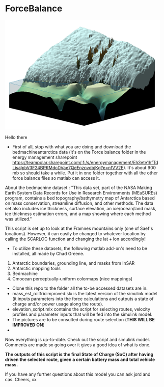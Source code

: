 # ForceBalance

![alt text](https://github.com/teampolar/ForceBalance/blob/production/BeddingRender_Framnes.png?raw=true)

Hello there

- First of all, stop with what you are doing and download the bedmachineantarctica data (it's on the Force balance folder in the energy management sharepoint https://teampolar.sharepoint.com/:f:/s/energymanagement/Eh3ete1hfTdLisalpbV3F24BPKMdoDVae7QeEpzpvdbjKg?e=nfVV2E). It's about 900 mb so should take a while. Put it in one folder together with all the other force balance files so matlab can access it.  

About the bedmachine dataset : "This data set, part of the NASA Making Earth System Data Records for Use in Research Environments (MEaSUREs) program, contains a bed topography/bathymetry map of Antarctica based on mass conservation, streamline diffusion, and other methods. The data set also includes ice thickness, surface elevation, an ice/ocean/land mask, ice thickness estimation errors, and a map showing where each method was utilized."

This script is set up to look at the Framnes mountains only (one of Saef's locations). However, it can easily be changed to whatever location by calling the SCARLOC function and changing the lat + lon accordingly!

- To utilize these datasets, the following matlab add-on's need to be installed, all made by Chad Greene.
1. Antarctic boundaries, grounding line, and masks from InSAR
2. Antarctic mapping tools
3. Bedmachine
4. Cmocean perceptually-uniform colormaps (nice mappings)
        
- Clone this repo to the folder all the to-be accessed datasets are in.
- mass_est_rollfricimproved.slx is the latest version of the simulink model (it inputs parameters into the force calculations and outputs a state of charge and/or power usage along the route).
- elevation_script.mlx contains the script for selecting routes, velocity profiles and parameter inputs that will be fed into the simulink model.
- The pictures are to be consulted during route selection (**THIS WILL BE IMPROVED ON**)
- 
Now everything is up-to-date. Check out the script and simulink model. Comments are made so going over it gives a good idea of what is done.

 **The outputs of this script is the final State of Charge (SoC) after having driven the selected route, given a certain battery mass and total vehicle mass.**

If you have any further questions about this model you can ask jord and cas. Cheers, xx
